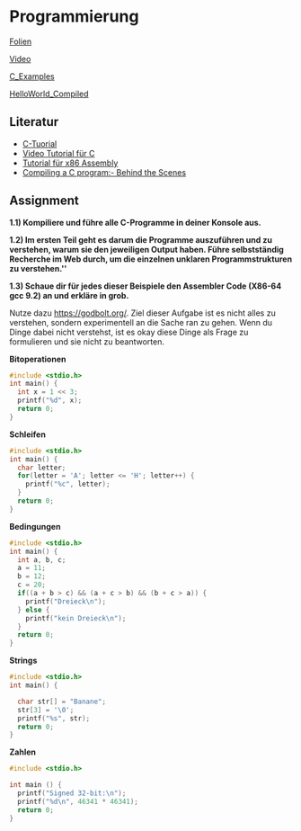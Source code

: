 # Programmierung

[Folien](https://docs.google.com/presentation/d/1WBCxSS84iDArrbYUP5ybT-jiFkaE67arz2ghEvuzYeU/edit?usp=sharing)

[Video](https://www.youtube.com/watch?v=0Te9S22fPcs&feature=youtu.be)

[C_Examples](https://github.com/chpollin/Teaching/tree/master/GDI/GDI_7_Programmierung/C_Examples)

[HelloWorld_Compiled](https://github.com/chpollin/Teaching/tree/master/GDI/GDI_7_Programmierung/HelloWorld_Compiled)

## Literatur

* [C-Tuorial](http://www.c-howto.de/tutorial/)
* [Video Tutorial für C](https://www.youtube.com/watch?v=1uR4tL-OSNI)
* [Tutorial für x86 Assembly](https://www.youtube.com/watch?v=75gBFiFtAb8)
* [Compiling a C program:- Behind the Scenes](https://www.geeksforgeeks.org/compiling-a-c-program-behind-the-scenes/)

## Assignment

**1.1) Kompiliere und führe alle C-Programme in deiner Konsole aus.** 

**1.2) Im ersten Teil geht es darum die Programme auszuführen und zu verstehen, warum sie den jeweiligen Output haben. Führe selbstständig Recherche im Web durch, um die einzelnen unklaren Programmstrukturen zu verstehen.''**

**1.3) Schaue dir für jedes dieser Beispiele den Assembler Code (X86-64 gcc 9.2)  an und erkläre in grob.**

Nutze dazu https://godbolt.org/. Ziel dieser Aufgabe ist es nicht alles zu verstehen, sondern experimentell an die Sache ran zu gehen. Wenn du Dinge dabei nicht verstehst, ist es okay diese Dinge als Frage zu formulieren und sie nicht zu beantworten. 

**Bitoperationen**

```c
#include <stdio.h>
int main() {
  int x = 1 << 3;
  printf("%d", x);
  return 0;
}
```

**Schleifen**

```c
#include <stdio.h>
int main() {
  char letter;
  for(letter = 'A'; letter <= 'H'; letter++) {
    printf("%c", letter);
  }
  return 0;
}
```

**Bedingungen**

```c
#include <stdio.h>
int main() {
  int a, b, c;
  a = 11;
  b = 12;
  c = 20;
  if((a + b > c) && (a + c > b) && (b + c > a)) {
    printf("Dreieck\n");
  } else {
    printf("kein Dreieck\n");
  }
  return 0;
}
```

**Strings**

```c
#include <stdio.h>
int main() {

  char str[] = "Banane";
  str[3] = '\0';
  printf("%s", str);
  return 0;
}
```

**Zahlen**

```c
#include <stdio.h>

int main () {
  printf("Signed 32-bit:\n");
  printf("%d\n", 46341 * 46341);
  return 0;
}
```

